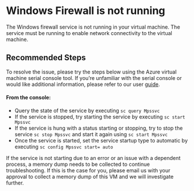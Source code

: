 <properties
pageTitle="Firewall Not running"
description="Firewall Setting"
infoBubbleText="Windows firewall service is not running in your VM preventing connectivity.  See details on the right."
service="microsoft.compute"
resource="virtualmachines"
authors="manavis"
displayOrder=""
articleId="vmhealthsignal_16f84eeb-3655-45bb-a60d-2839f159fbf4"
diagnosticScenario="Firewall Misconfigured"
selfHelpType="diagnostics"
supportTopicIds="32411835"
resourceTags="windows"
productPesIds="14749"
cloudEnvironments="public, Fairfax"
/>

# Windows Firewall is not running

<!--issueDescription-->
The Windows firewall service is not running in your virtual machine. The service must be running to enable network connectivity to the virtual machine.
<!--/issueDescription-->

## **Recommended Steps**
To resolve the issue, please try the steps below using the Azure virtual machine serial console tool.  If you’re unfamiliar with the serial console or would like additional information, please refer to our user [guide](https://docs.microsoft.com/azure/virtual-machines/windows/serial-console).
#### From the console: ####
  * Query the state of the service by executing `sc query Mpssvc`
  * If the service is stopped, try starting the service by executing `sc start Mpssvc`
  * If the service is hung with a status starting or stopping, try to stop the service `sc stop Mpssvc` and start it again using `sc start Mpssvc`
  * Once the service is started, set the service startup type to automatic by executing `sc config Mpssvc start= auto`

If the service is not starting due to an error or an issue with a dependent process, a memory dump needs to be collected to continue troubleshooting. If this is the case for you, please email us with your approval to collect a memory dump of this VM and we will investigate further.  

